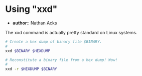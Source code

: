 # Using "xxd"

* **author**:: Nathan Acks

The xxd command is actually pretty standard on Linux systems.

```bash
# Create a hex dump of binary file $BINARY.
#
xxd $BINARY $HEXDUMP

# Reconstitute a binary file from a hex dump! Wow!
#
xxd -r $HEXDUMP $BINARY 
```
